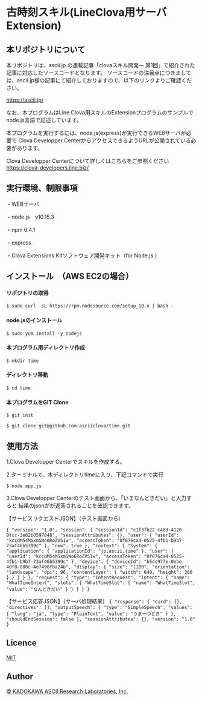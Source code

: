古時刻スキル(LineClova用サーバExtension)
====

## 本リポジトリについて
本リポジトリは、ascii.jp の連載記事「clovaスキル開発― 第1回」で紹介された記事に対応したソースコードとなります。
ソースコードの注目点につきましては、ascii.jp様の記事にて紹介しておりますので、以下のリンクよりご確認ください。

https://ascii.jp/

なお、本プログラムはLine Clova用スキルのExtensionプログラムのサンプルでnode.js言語で記述しています。

本プログラムを実行するには、node.js(express)が実行できるWEBサーバが必要で
Clova Developper CenterからアクセスできるようURLが公開されている必要があります。

Clova Developper Centerについて詳しくはこちらをご参照ください
https://clova-developers.line.biz/

## 実行環境、制限事項
・WEBサーバ

・node.js　v10.15.3

・npm 6.4.1

・express

・Clova Extensions Kitソフトウェア開発キット（for Node.js ）

## インストール　（AWS EC2の場合）
#### リポジトリの取得
`$ sudo curl -sL https://rpm.nodesource.com/setup_10.x | bash -`

#### node.jsのインストール

`$ sudo yum install -y nodejs`

#### 本プログラム用ディレクトリ作成
`$ mkdir time`

#### ディレクトリ移動
`$ cd time`

#### 本プログラムをGIT Clone
`$ git init`

`$ git clone git@github.com:asciiclova/time.git`

## 使用方法

1.Clova Developper Centerでスキルを作成する。

2.ターミナルで、本ディレクトリtimeに入り、下記コマンドで実行

`$ node app.js`

3.Clova Developper Centerのテスト画面から、「いまなんどきだい」と入力すると
結果のjsonがが返答されることを確認できます。

【サービスリクエストJSON】（テスト画面から）

`{
    "version": "1.0",
    "session": {
        "sessionId": "c1f3fb22-c483-4120-9fcc-3e82b0597848",
        "sessionAttributes": {},
        "user": {
            "userId": "kccdM54MSxmSWo6RoZV51w",
            "accessToken": "0f876ca4-0525-4fb1-b9b7-73af46b5399c"
        },
        "new": true
    },
    "context": {
        "System": {
            "application": {
                "applicationId": "jp.ascii.time"
            },
            "user": {
                "userId": "kccdM54MSxmSWo6RoZV51w",
                "accessToken": "0f876ca4-0525-4fb1-b9b7-73af46b5399c"
            },
            "device": {
                "deviceId": "b5dc977e-0ebe-40f8-880c-4e7490fba24b",
                "display": {
                    "size": "l100",
                    "orientation": "landscape",
                    "dpi": 96,
                    "contentLayer": {
                        "width": 640,
                        "height": 360
                    }
                }
            }
        }
    },
    "request": {
        "type": "IntentRequest",
        "intent": {
            "name": "WhatTimeIntent",
            "slots": {
                "WhatTimeSlot": {
                    "name": "WhatTimeSlot",
                    "value": "なんどきだい"
                }
            }
        }
    }
}`

【サービス応答JSON】（サーバ処理結果）
`{
    "response": {
        "card": {},
        "directives": [],
        "outputSpeech": {
            "type": "SimpleSpeech",
            "values": {
                "lang": "ja",
                "type": "PlainText",
                "value": "うま一つどき"
            }
        },
        "shouldEndSession": false
    },
    "sessionAttributes": {},
    "version": "1.0"
}`

## Licence

[MIT](https://github.com/asciiclova/time/blob/master/LICENSE)

## Author

[© KADOKAWA ASCII Research Laboratories, Inc.](https://github.com/asciiclova)
